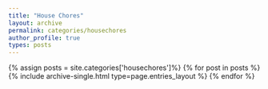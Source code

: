 ```yaml
---
title: "House Chores"
layout: archive
permalink: categories/housechores
author_profile: true
types: posts
---
```


{% assign posts = site.categories['housechores']%}
{% for post in posts %}
  {% include archive-single.html type=page.entries_layout %}
{% endfor %}